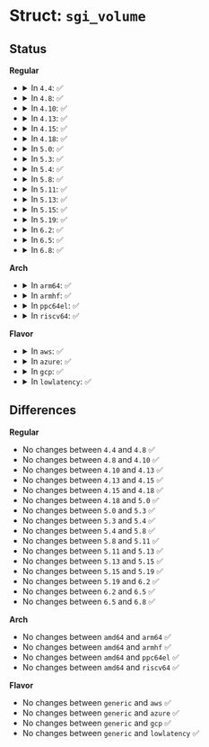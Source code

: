 # Struct: <code>sgi_volume</code>

## Status
<b>Regular</b>
<ul>
<li>
<details>
<summary>In <code>4.4</code>: ✅</summary>

```c
struct sgi_volume {
    s8 name[8];
    __be32 block_num;
    __be32 num_bytes;
};
```
</details>
</li>
<li>
<details>
<summary>In <code>4.8</code>: ✅</summary>

```c
struct sgi_volume {
    s8 name[8];
    __be32 block_num;
    __be32 num_bytes;
};
```
</details>
</li>
<li>
<details>
<summary>In <code>4.10</code>: ✅</summary>

```c
struct sgi_volume {
    s8 name[8];
    __be32 block_num;
    __be32 num_bytes;
};
```
</details>
</li>
<li>
<details>
<summary>In <code>4.13</code>: ✅</summary>

```c
struct sgi_volume {
    s8 name[8];
    __be32 block_num;
    __be32 num_bytes;
};
```
</details>
</li>
<li>
<details>
<summary>In <code>4.15</code>: ✅</summary>

```c
struct sgi_volume {
    s8 name[8];
    __be32 block_num;
    __be32 num_bytes;
};
```
</details>
</li>
<li>
<details>
<summary>In <code>4.18</code>: ✅</summary>

```c
struct sgi_volume {
    s8 name[8];
    __be32 block_num;
    __be32 num_bytes;
};
```
</details>
</li>
<li>
<details>
<summary>In <code>5.0</code>: ✅</summary>

```c
struct sgi_volume {
    s8 name[8];
    __be32 block_num;
    __be32 num_bytes;
};
```
</details>
</li>
<li>
<details>
<summary>In <code>5.3</code>: ✅</summary>

```c
struct sgi_volume {
    s8 name[8];
    __be32 block_num;
    __be32 num_bytes;
};
```
</details>
</li>
<li>
<details>
<summary>In <code>5.4</code>: ✅</summary>

```c
struct sgi_volume {
    s8 name[8];
    __be32 block_num;
    __be32 num_bytes;
};
```
</details>
</li>
<li>
<details>
<summary>In <code>5.8</code>: ✅</summary>

```c
struct sgi_volume {
    s8 name[8];
    __be32 block_num;
    __be32 num_bytes;
};
```
</details>
</li>
<li>
<details>
<summary>In <code>5.11</code>: ✅</summary>

```c
struct sgi_volume {
    s8 name[8];
    __be32 block_num;
    __be32 num_bytes;
};
```
</details>
</li>
<li>
<details>
<summary>In <code>5.13</code>: ✅</summary>

```c
struct sgi_volume {
    s8 name[8];
    __be32 block_num;
    __be32 num_bytes;
};
```
</details>
</li>
<li>
<details>
<summary>In <code>5.15</code>: ✅</summary>

```c
struct sgi_volume {
    s8 name[8];
    __be32 block_num;
    __be32 num_bytes;
};
```
</details>
</li>
<li>
<details>
<summary>In <code>5.19</code>: ✅</summary>

```c
struct sgi_volume {
    s8 name[8];
    __be32 block_num;
    __be32 num_bytes;
};
```
</details>
</li>
<li>
<details>
<summary>In <code>6.2</code>: ✅</summary>

```c
struct sgi_volume {
    s8 name[8];
    __be32 block_num;
    __be32 num_bytes;
};
```
</details>
</li>
<li>
<details>
<summary>In <code>6.5</code>: ✅</summary>

```c
struct sgi_volume {
    s8 name[8];
    __be32 block_num;
    __be32 num_bytes;
};
```
</details>
</li>
<li>
<details>
<summary>In <code>6.8</code>: ✅</summary>

```c
struct sgi_volume {
    s8 name[8];
    __be32 block_num;
    __be32 num_bytes;
};
```
</details>
</li>
</ul>
<b>Arch</b>
<ul>
<li>
<details>
<summary>In <code>arm64</code>: ✅</summary>

```c
struct sgi_volume {
    s8 name[8];
    __be32 block_num;
    __be32 num_bytes;
};
```
</details>
</li>
<li>
<details>
<summary>In <code>armhf</code>: ✅</summary>

```c
struct sgi_volume {
    s8 name[8];
    __be32 block_num;
    __be32 num_bytes;
};
```
</details>
</li>
<li>
<details>
<summary>In <code>ppc64el</code>: ✅</summary>

```c
struct sgi_volume {
    s8 name[8];
    __be32 block_num;
    __be32 num_bytes;
};
```
</details>
</li>
<li>
<details>
<summary>In <code>riscv64</code>: ✅</summary>

```c
struct sgi_volume {
    s8 name[8];
    __be32 block_num;
    __be32 num_bytes;
};
```
</details>
</li>
</ul>
<b>Flavor</b>
<ul>
<li>
<details>
<summary>In <code>aws</code>: ✅</summary>

```c
struct sgi_volume {
    s8 name[8];
    __be32 block_num;
    __be32 num_bytes;
};
```
</details>
</li>
<li>
<details>
<summary>In <code>azure</code>: ✅</summary>

```c
struct sgi_volume {
    s8 name[8];
    __be32 block_num;
    __be32 num_bytes;
};
```
</details>
</li>
<li>
<details>
<summary>In <code>gcp</code>: ✅</summary>

```c
struct sgi_volume {
    s8 name[8];
    __be32 block_num;
    __be32 num_bytes;
};
```
</details>
</li>
<li>
<details>
<summary>In <code>lowlatency</code>: ✅</summary>

```c
struct sgi_volume {
    s8 name[8];
    __be32 block_num;
    __be32 num_bytes;
};
```
</details>
</li>
</ul>

## Differences
<b>Regular</b>
<ul>
<li>
No changes between <code>4.4</code> and <code>4.8</code> ✅
</li>
<li>
No changes between <code>4.8</code> and <code>4.10</code> ✅
</li>
<li>
No changes between <code>4.10</code> and <code>4.13</code> ✅
</li>
<li>
No changes between <code>4.13</code> and <code>4.15</code> ✅
</li>
<li>
No changes between <code>4.15</code> and <code>4.18</code> ✅
</li>
<li>
No changes between <code>4.18</code> and <code>5.0</code> ✅
</li>
<li>
No changes between <code>5.0</code> and <code>5.3</code> ✅
</li>
<li>
No changes between <code>5.3</code> and <code>5.4</code> ✅
</li>
<li>
No changes between <code>5.4</code> and <code>5.8</code> ✅
</li>
<li>
No changes between <code>5.8</code> and <code>5.11</code> ✅
</li>
<li>
No changes between <code>5.11</code> and <code>5.13</code> ✅
</li>
<li>
No changes between <code>5.13</code> and <code>5.15</code> ✅
</li>
<li>
No changes between <code>5.15</code> and <code>5.19</code> ✅
</li>
<li>
No changes between <code>5.19</code> and <code>6.2</code> ✅
</li>
<li>
No changes between <code>6.2</code> and <code>6.5</code> ✅
</li>
<li>
No changes between <code>6.5</code> and <code>6.8</code> ✅
</li>
</ul>
<b>Arch</b>
<ul>
<li>
No changes between <code>amd64</code> and <code>arm64</code> ✅
</li>
<li>
No changes between <code>amd64</code> and <code>armhf</code> ✅
</li>
<li>
No changes between <code>amd64</code> and <code>ppc64el</code> ✅
</li>
<li>
No changes between <code>amd64</code> and <code>riscv64</code> ✅
</li>
</ul>
<b>Flavor</b>
<ul>
<li>
No changes between <code>generic</code> and <code>aws</code> ✅
</li>
<li>
No changes between <code>generic</code> and <code>azure</code> ✅
</li>
<li>
No changes between <code>generic</code> and <code>gcp</code> ✅
</li>
<li>
No changes between <code>generic</code> and <code>lowlatency</code> ✅
</li>
</ul>

